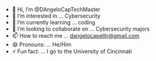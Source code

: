 - 👋 Hi, I’m @DAngeloCapTechMaster
- 👀 I’m interested in ... Cybersecurity
- 🌱 I’m currently learning ... coding
- 💞️ I’m looking to collaborate on ... Cybersecurity majors
- 📫 How to reach me ... dangelocapelljr@gmail.com
- 😄 Pronouns: ... He/Him
- ⚡ Fun fact: ... I go to the University of Cincinnati

<!---
DAngeloCapTechMaster/DAngeloCapTechMaster is a ✨ special ✨ repository because its `README.md` (this file) appears on your GitHub profile.
You can click the Preview link to take a look at your changes.
--->
